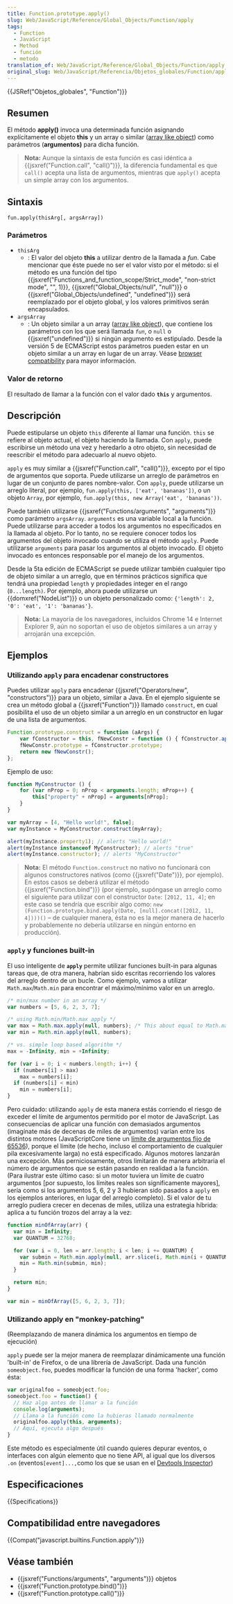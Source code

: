 ```yaml
---
title: Function.prototype.apply()
slug: Web/JavaScript/Reference/Global_Objects/Function/apply
tags:
  - Function
  - JavaScript
  - Method
  - función
  - metodo
translation_of: Web/JavaScript/Reference/Global_Objects/Function/apply
original_slug: Web/JavaScript/Referencia/Objetos_globales/Function/apply
---
```


{{JSRef("Objetos_globales", "Function")}}

## Resumen

El método **apply()** invoca una determinada función asignando explícitamente el objeto **this** y un array o similar ([array like object](/es/docs/JavaScript/Guide/Predefined_Core_Objects#Working_with_Array-like_objects)) como parámetros (**argumentos)** para dicha función.

> **Nota:** Aunque la sintaxis de esta función es casi idéntica a {{jsxref("Function.call", "call()")}}, la diferencia fundamental es que `call()` acepta una lista de argumentos, mientras que `apply()` acepta un simple array con los argumentos.

## Sintaxis

```
fun.apply(thisArg[, argsArray])
```

### Parámetros

- `thisArg`
  - : El valor del objeto **this** a utilizar dentro de la llamada a _fun_. Cabe mencionar que éste puede no ser el valor visto por el método: si el método es una función del tipo {{jsxref("Functions_and_function_scope/Strict_mode", "non-strict mode", "", 1)}}, {{jsxref("Global_Objects/null", "null")}} o {{jsxref("Global_Objects/undefined", "undefined")}} será reemplazado por el objeto global, y los valores primitivos serán encapsulados.
- `argsArray`
  - : Un objeto similar a un array ([array like object](/es/docs/JavaScript/Guide/Predefined_Core_Objects#Working_with_Array-like_objects)), que contiene los parámetros con los que será llamada _`fun`_, o `null` o {{jsxref("undefined")}} si ningún argumento es estipulado. Desde la versión 5 de ECMAScript estos parámetros pueden estar en un objeto similar a un array en lugar de un array. Véase [browser compatibility](#browser_compatibility) para mayor información.

### Valor de retorno

El resultado de llamar a la función con el valor dado **`this`** y argumentos.

## Descripción

Puede estipularse un objeto `this` diferente al llamar una función. `this` se refiere al objeto actual, el objeto haciendo la llamada. Con `apply`, puede escribirse un método una vez y heredarlo a otro objeto, sin necesidad de reescribir el método para adecuarlo al nuevo objeto.

`apply` es muy similar a {{jsxref("Function.call", "call()")}}, excepto por el tipo de argumentos que soporta. Puede utilizarse un arreglo de parámetros en lugar de un conjunto de pares nombre-valor. Con `apply`, puede utilizarse un arreglo literal, por ejemplo, `fun.apply(this, ['eat', 'bananas'])`, o un objeto `Array`, por ejemplo, `fun.apply(this, new Array('eat', 'bananas'))`.

Puede también utilizarse {{jsxref("Functions/arguments", "arguments")}} como parámetro `argsArray`. `arguments` es una variable local a la función. Puede utilizarse para acceder a todos los argumentos no específicados en la llamada al objeto. Por lo tanto, no se requiere conocer todos los argumentos del objeto invocado cuando se utiliza el método `apply`. Puede utilizarse `arguments` para pasar los argumentos al objeto invocado. El objeto invocado es entonces responsable por el manejo de los argumentos.

Desde la 5ta edición de ECMAScript se puede utilizar también cualquier tipo de objeto similar a un arreglo, que en términos prácticos significa que tendrá una propiedad `length` y propiedades integer en el rango (`0...length)`. Por ejemplo, ahora puede utilizarse un {{domxref("NodeList")}} o un objeto personalizado como: `{'length': 2, '0': 'eat', '1': 'bananas'}`.

> **Nota:** La mayoría de los navegadores, incluidos Chrome 14 e Internet Explorer 9, aún no soportan el uso de objetos similares a un array y arrojarán una excepción.

## Ejemplos

### Utilizando `apply` para encadenar constructores

Puedes utilizar `apply` para encadenar {{jsxref("Operators/new", "constructors")}} para un objeto, similar a Java. En el ejemplo siguiente se crea un método global a {{jsxref("Function")}} llamado `construct`, en cual posibilita el uso de un objeto similar a un arreglo en un constructor en lugar de una lista de argumentos.

```js
Function.prototype.construct = function (aArgs) {
    var fConstructor = this, fNewConstr = function () { fConstructor.apply(this, aArgs); };
    fNewConstr.prototype = fConstructor.prototype;
    return new fNewConstr();
};
```

Ejemplo de uso:

```js
function MyConstructor () {
    for (var nProp = 0; nProp < arguments.length; nProp++) {
        this["property" + nProp] = arguments[nProp];
    }
}

var myArray = [4, "Hello world!", false];
var myInstance = MyConstructor.construct(myArray);

alert(myInstance.property1); // alerts "Hello world!"
alert(myInstance instanceof MyConstructor); // alerts "true"
alert(myInstance.constructor); // alerts "MyConstructor"
```

> **Nota:** El método `Function.construct` no nativo no funcionará con algunos constructores nativos (como {{jsxref("Date")}}, por ejemplo). En estos casos se deberá utilizar el método {{jsxref("Function.bind")}} (por ejemplo, supóngase un arreglo como el siguiente para utilizar con el constructor `Date`: `[2012, 11, 4]`; en este caso se tendría que escribir algo como: `new (Function.prototype.bind.apply(Date, [null].concat([2012, 11, 4])))()` – de cualquier manera, ésta no es la mejor manera de hacerlo y probablemente no debería utilizarse en ningún entorno en producción).

### `apply` y funciones built-in

El uso inteligente de **`apply`** permite utilizar funciones built-in para algunas tareas que, de otra manera, habrían sido escritas recorriendo los valores del arreglo dentro de un bucle. Como ejemplo, vamos a utilizar `Math.max`/`Math.min` para encontrar el máximo/mínimo valor en un arreglo.

```js
/* min/max number in an array */
var numbers = [5, 6, 2, 3, 7];

/* using Math.min/Math.max apply */
var max = Math.max.apply(null, numbers); /* This about equal to Math.max(numbers[0], ...) or Math.max(5, 6, ..) */
var min = Math.min.apply(null, numbers);

/* vs. simple loop based algorithm */
max = -Infinity, min = +Infinity;

for (var i = 0; i < numbers.length; i++) {
  if (numbers[i] > max)
    max = numbers[i];
  if (numbers[i] < min)
    min = numbers[i];
}
```

Pero cuidado: utilizando `apply` de esta manera estás corriendo el riesgo de exceder el límite de argumentos permitido por el motor de JavaScript. Las consecuencias de aplicar una función con demasiados argumentos (imagínate más de decenas de miles de argumentos) varían entre los distintos motores (JavaScriptCore tiene un [límite de argumentos fijo de 65536](https://bugs.webkit.org/show_bug.cgi?id=80797)), porque el límite (de hecho, incluso el comportamiento de cualquier pila excesivamente larga) no está especificado. Algunos motores lanzarán una excepción. Más perniciosamente, otros limitarán de manera arbitraria el número de argumentos que se están pasando en realidad a la función. (Para ilustrar este último caso: si un motor tuviera un límite de cuatro argumentos \[por supuesto, los límites reales son significamente mayores], sería como si los argumentos 5, 6, 2 y 3 hubieran sido pasados a `apply` en los ejemplos anteriores, en lugar del arreglo completo). Si el valor de tu arreglo pudiera crecer en decenas de miles, utiliza una estrategia híbrida: aplica a tu función trozos del array a la vez:

```js
function minOfArray(arr) {
  var min = Infinity;
  var QUANTUM = 32768;

  for (var i = 0, len = arr.length; i < len; i += QUANTUM) {
    var submin = Math.min.apply(null, arr.slice(i, Math.min(i + QUANTUM, len)));
    min = Math.min(submin, min);
  }

  return min;
}

var min = minOfArray([5, 6, 2, 3, 7]);
```

### Utilizando apply en "monkey-patching"

(Reemplazando de manera dinámica los argumentos en tiempo de ejecución)

`apply` puede ser la mejor manera de reemplazar dinámicamente una función 'built-in' de Firefox, o de una librería de JavaScript. Dada una función `someobject.foo`, puedes modificar la función de una forma 'hacker', como ésta:

```js
var originalfoo = someobject.foo;
someobject.foo = function() {
  // Haz algo antes de llamar a la función
  console.log(arguments);
  // Llama a la función como la hubieras llamado normalmente
  originalfoo.apply(this, arguments);
  // Aquí, ejecuta algo después
}
```

Este método es especialmente útil cuando quieres depurar eventos, o interfaces con algún elemento que no tiene API, al igual que los diversos `.on` (eventos` [event]..., `como los que se usan en el [Devtools Inspector](/es/docs/Tools/Page_Inspector#Developer_API))

## Especificaciones

{{Specifications}}

## Compatibilidad entre navegadores

{{Compat("javascript.builtins.Function.apply")}}

## Véase también

- {{jsxref("Functions/arguments", "arguments")}} objetos
- {{jsxref("Function.prototype.bind()")}}
- {{jsxref("Function.prototype.call()")}}
